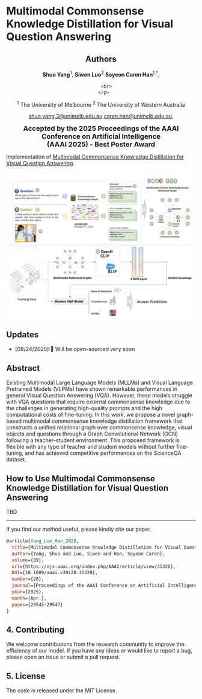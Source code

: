 # Multimodal Commonsense Knowledge Distillation for Visual Question Answering

<div align="center">
      <h2>Authors</h2>
      <p>
        <strong>Shuo Yang</strong><sup>1</sup>,  
        <strong>Siwen Luo</strong><sup>2</sup>
        <strong>Soyeon Caren Han</strong><sup>1,*</sup>,  

        <br>
      </p>
</div>

<div align="center">
    <p>
        <sup>1</sup> The University of Melbourne
        <sup>2</sup> The University of Western Australia
    </p>
</div>

<div align="center">
<p>
      <a href="mailto:shuo.yang.3@unimelb.edu.au">shuo.yang.3@unimelb.edu.au</a> 
      <a href="mailto:caren.han@unimelb.edu.au">caren.han@unimelb.edu.au</a>,  
</p>
</div>

<div align="center">

<strong style="font-size: 18px;">Accepted by the 2025 Proceedings of the AAAI Conference on Artificial Intelligence</strong> <br>
    <strong style="font-size: 18px;">(AAAI 2025) - Best Poster Award</strong>
</div>

Implementation of [Multimodal Commonsense Knowledge Distillation for Visual Question Answering]([https://aclanthology.org/2025.findings-acl.872/](https://ojs.aaai.org/index.php/AAAI/article/view/35320)). 

<p align="center"><img src="MCKD_Architecture.jpeg" width="750" /></p>

## Updates
- [08/24/2025]:🎉 Will be open-sourced very soon

## Abstract
Existing Multimodal Large Language Models (MLLMs) and Visual Language Pretrained Models (VLPMs) have shown remarkable performances in general Visual Question Answering (VQA). However, these models struggle with VQA questions that require external commonsense knowledge due to the challenges in generating high-quality prompts and the high computational costs of fine-tuning. In this work, we propose a novel graph-based multimodal commonsense knowledge distillation framework that constructs a unified relational graph over commonsense knowledge, visual objects and questions through a Graph Convolutional Network (GCN) following a teacher-student environment. This proposed framework is flexible with any type of teacher and student models without further fine-tuning, and has achieved competitive performances on the ScienceQA dataset.


## How to Use Multimodal Commonsense Knowledge Distillation for Visual Question Answering
TBD


------


If you find our method useful, please kindly cite our paper.
```bibtex
@article{Yang_Luo_Han_2025,
  title={Multimodal Commonsense Knowledge Distillation for Visual Question Answering},
  author={Yang, Shuo and Luo, Siwen and Han, Soyeon Caren},
  volume={39},
  url={https://ojs.aaai.org/index.php/AAAI/article/view/35320},
  DOI={10.1609/aaai.v39i28.35320}, 
  number={28},
  journal={Proceedings of the AAAI Conference on Artificial Intelligence},
  year={2025},
  month={Apr.},
  pages={29545-29547}
}
```

## 4. Contributing
We welcome contributions from the research community to improve the efficiency of our model. If you have any ideas or would like to report a bug, please open an issue or submit a pull request.

## 5. License
The code is released under the MIT License.

